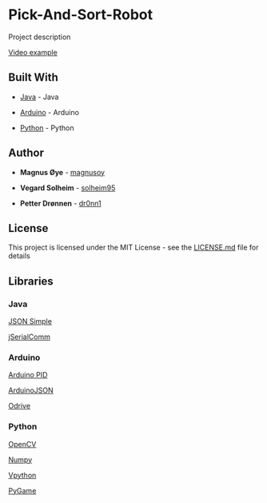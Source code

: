 # Pick-And-Sort-Robot

Project description

[Video example](https://youtube.com)


## Built With

* [Java](https://www.oracle.com/technetwork/java/javase/downloads/jdk8-downloads-2133151.html) - Java

* [Arduino](https://www.arduino.cc/) - Arduino

* [Python](https://www.python.org/) - Python


## Author

* **Magnus Øye** - [magnusoy](https://github.com/magnusoy)

* **Vegard Solheim** - [solheim95](https://github.com/solheim95)

* **Petter Drønnen** - [dr0nn1](https://github.com/dr0nn1)


## License

This project is licensed under the MIT License - see the [LICENSE.md](https://github.com/magnusoy/Pick-And-Sort-Robot/blob/master/LICENSE) file for details


## Libraries

### Java
[JSON Simple](https://github.com/fangyidong/json-simple)

[jSerialComm](https://github.com/Fazecast/jSerialComm)


### Arduino

[Arduino PID](https://github.com/magnusoy/Arduino-PID-Library)

[ArduinoJSON](https://github.com/bblanchon/ArduinoJson)

[Odrive](https://github.com/madcowswe/ODrive/tree/master/Arduino/ODriveArduino)


### Python

[OpenCV](https://docs.opencv.org/3.4.1/index.html)

[Numpy](http://www.numpy.org/)

[Vpython](http://vpython.org/)

[PyGame](https://www.pygame.org/news)


